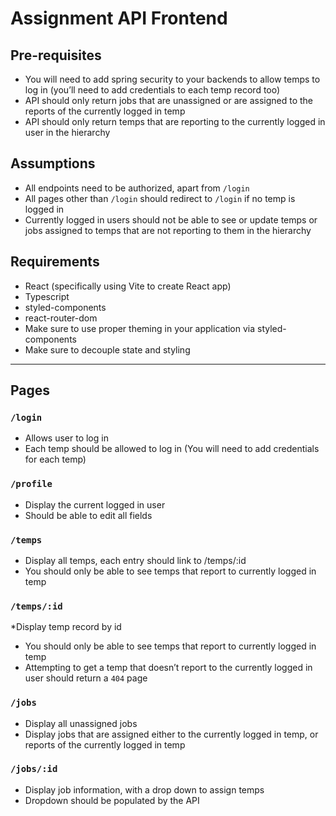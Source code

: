 # Assignment API Frontend

## Pre-requisites

* You will need to add spring security to your backends to allow temps to log in (you’ll need to add credentials to each temp record too)
* API should only return jobs that are unassigned or are assigned to the reports of the currently logged in temp
* API should only return temps that are reporting to the currently logged in user in the hierarchy

## Assumptions

* All endpoints need to be authorized, apart from `/login`
* All pages other than `/login` should redirect to `/login` if no temp is logged in
* Currently logged in users should not be able to see or update temps or jobs assigned to temps that are not reporting to them in the hierarchy

## Requirements

* React (specifically using Vite to create React app)
* Typescript
* styled-components 
* react-router-dom
* Make sure to use proper theming in your application via styled-components
* Make sure to decouple state and styling

***

## Pages

### `/login`

* Allows user to log in
* Each temp should be allowed to log in (You will need to add credentials for each temp)

### `/profile`

* Display the current logged in user
* Should be able to edit all fields

### `/temps`

* Display all temps, each entry should link to /temps/:id
* You should only be able to see temps that report to currently logged in temp

### `/temps/:id`

*Display temp record by id
* You should only be able to see temps that report to currently logged in temp
* Attempting to get a temp that doesn’t report to the currently logged in user should return a `404` page

### `/jobs`

* Display all unassigned jobs
* Display jobs that are assigned either to the currently logged in temp, or reports of the currently logged in temp

### `/jobs/:id`

* Display job information, with a drop down to assign temps
* Dropdown should be populated by the API